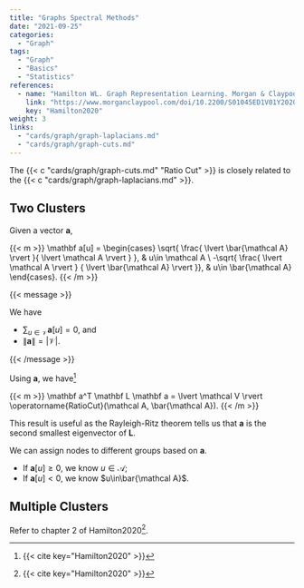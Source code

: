 ```yaml
---
title: "Graphs Spectral Methods"
date: "2021-09-25"
categories:
  - "Graph"
tags:
  - "Graph"
  - "Basics"
  - "Statistics"
references:
  - name: "Hamilton WL. Graph Representation Learning. Morgan & Claypool Publishers; 2020. pp. 1–159. doi:10.2200/S01045ED1V01Y202009AIM046"
    link: "https://www.morganclaypool.com/doi/10.2200/S01045ED1V01Y202009AIM046"
    key: "Hamilton2020"
weight: 3
links:
  - "cards/graph/graph-laplacians.md"
  - "cards/graph/graph-cuts.md"
---
```


The {{< c "cards/graph/graph-cuts.md" "Ratio Cut" >}} is closely related to the {{< c "cards/graph/graph-laplacians.md" >}}.

## Two Clusters

Given a vector $\mathbf a$,

{{< m >}}
\mathbf a[u] = \begin{cases}
\sqrt{ \frac{ \lvert \bar{\mathcal A} \rvert }{ \lvert \mathcal A \rvert } }, & u\in \mathcal A \\
-\sqrt{ \frac{ \lvert \mathcal A \rvert } { \lvert \bar{\mathcal A} \rvert }}, & u\in \bar{\mathcal A}
\end{cases}.
{{< /m >}}


{{< message >}}

We have

- $\sum_{u\in\mathcal V} \mathbf a[u] = 0$, and
- $\lVert{\mathbf a}\rVert = \lvert \mathcal V \rvert$.

{{< /message >}}

Using $\mathbf a$, we have[^Hamilton2020]

{{< m >}}
\mathbf a^T \mathbf L \mathbf a = \lvert \mathcal V \rvert \operatorname{RatioCut}(\mathcal A, \bar{\mathcal A}).
{{< /m >}}


This result is useful as the Rayleigh-Ritz theorem tells us that $\mathbf a$ is the second smallest eigenvector of $\mathbf L$.

We can assign nodes to different groups based on $\mathbf a$.

- If $\mathbf a[u] \geq 0$, we know $u\in\mathcal A$;
- If $\mathbf a[u] \lt 0$, we know $u\in\bar{\mathcal A}$.


## Multiple Clusters

Refer to chapter 2 of Hamilton2020[^Hamilton2020].




[^Hamilton2020]: {{< cite key="Hamilton2020" >}}

